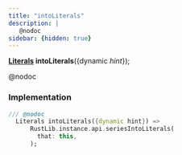 ```yaml
---
title: "intoLiterals"
description: |
   @nodoc
sidebar: {hidden: true}
---
```

<span class="dart-code"><strong>[Literals] intoLiterals</strong>({<span class="nobr">dynamic <i>hint</i></span>});</span>

 @nodoc
### Implementation
```dart
/// @nodoc
  Literals intoLiterals({dynamic hint}) =>
      RustLib.instance.api.seriesIntoLiterals(
        that: this,
      );
```

[Literals]: /reference/classes/literals/